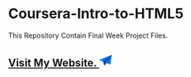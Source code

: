 # Coursera-Intro-to-HTML5
This Repository Contain Final Week Project Files.

## [Visit My Website. <img alt="Click" width="26px" src="https://raw.githubusercontent.com/mack-1999/HealthCare-WebSite/d727a697096d33f1c234755536a771289c96ff56/img/send.svg"/>](https://mack-1999.github.io/Coursera-Intro-to-HTML5/)
